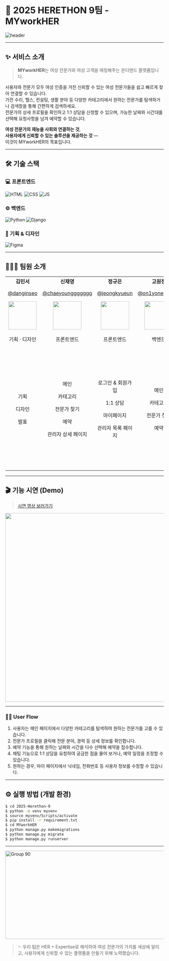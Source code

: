 # 🔧 2025 HERETHON 9팀 - MYworkHER

![header](https://capsule-render.vercel.app/api?type=waving&color=0:1369E3,50:2E5FEF,100:5A3DDF&height=300&section=header&text=MYworkHER&fontSize=55&fontAlignY=38&animation=fadeIn&desc=2025%20멋쟁이사자처럼%20여기톤%209팀&descAlignY=51&descAlign=57&fontColor=FFFFFF)

---

## ✨ 서비스 소개

> **MYworkHER**는 여성 전문가와 여성 고객을 매칭해주는 온디맨드 플랫폼입니다.

<!--
사용자는 가전 수리부터 헬스, 컨설팅, 생활 분야까지 다양한 여성 전문가를 쉽게 찾고 연결할 수 있습니다.<br>
원하는 카테고리에서 탐색하거나 검색창을 통해 전문가를 찾을 수 있습니다.<br>
전문가 상세 프로필을 확인하고, 1:1 상담을 할 수 있으며, 가능한 일자와 시간대를 선택하고 요청사항을 입력하여 예약 신청할 수 있습니다.

사용자는 가전 수리, 헬스, 컨설팅, 생활 분야까지 다양한 여성 전문가를 쉽고 빠르게 찾아 연결할 수 있습니다.<br>
원하는 카테고리를 탐색하거나 검색창을 통해 간편하게 전문가를 검색하세요.<br>
전문가의 상세 프로필을 확인한 후 1:1 상담을 신청할 수 있으며, 가능한 날짜와 시간대를 선택하고 요청사항을 남겨 예약을 진행할 수 있습니다.<br>
-->

사용자와 전문가 모두 여성 인증을 거친 신뢰할 수 있는 여성 전문가들을 쉽고 빠르게 찾아 연결할 수 있습니다.<br>
가전 수리, 헬스, 컨설팅, 생활 분야 등 다양한 카테고리에서 원하는 전문가를 탐색하거나 검색창을 통해 간편하게 검색하세요.<br>
전문가의 상세 프로필을 확인하고 1:1 상담을 신청할 수 있으며, 가능한 날짜와 시간대를 선택해 요청사항을 남겨 예약할 수 있습니다.<br>

<!--
사용자와 전문가 모두 여성 인증 절차를 거쳐, 안심하고 신뢰할 수 있는 여성 전문가를 쉽고 빠르게 찾아 연결할 수 있습니다.<br>
가전 수리, 헬스, 컨설팅, 생활 분야 등 다양한 카테고리에서 원하는 전문가를 탐색하거나 검색창을 통해 간편하게 검색하세요.<br>
전문가의 상세 프로필을 꼼꼼히 확인하고 1:1 상담을 신청할 수 있으며, 가능한 날짜와 시간대를 선택해 요청사항을 남겨 안전하게 예약할 수 있습니다.<br>
-->

**여성 전문가의 재능을 사회와 연결하는 것**,  
**사용자에게 신뢰할 수 있는 솔루션을 제공하는 것** —  
이것이 MYworkHER의 목표입니다.

---

## 🛠️ 기술 스택

### 💻 프론트엔드  
![HTML](https://img.shields.io/badge/html-E34F26?style=for-the-badge&logo=html5&logoColor=white)
![CSS](https://img.shields.io/badge/css-1572B6?style=for-the-badge&logo=css3&logoColor=white)
![JS](https://img.shields.io/badge/javascript-F7DF1E?style=for-the-badge&logo=javascript&logoColor=black)

### ⚙️ 백엔드  
![Python](https://img.shields.io/badge/python-3776AB?style=for-the-badge&logo=python&logoColor=white)
![Django](https://img.shields.io/badge/django-092E20?style=for-the-badge&logo=Django&logoColor=white)

### 🎨 기획 & 디자인  
![Figma](https://img.shields.io/badge/figma-F24E1E?style=for-the-badge&logo=figma&logoColor=white)

---

## 🧑‍🤝‍🧑 팀원 소개


<table border="0" cellspacing="0" cellpadding="5" width="100%">
  <tr>
    <td align="center"><b>김민서</b></td>
    <td align="center"><b>신채영</b></td>
    <td align="center"><b>정규은</b></td>
    <td align="center"><b>고원정</b></td>
    <td align="center"><b>고희주</b></td>
    <td align="center"><b>노진경</b></td>
  </tr>
  <tr>
    <td align="center">
      <a href="https://github.com/danginseo" target="_blank">@danginseo</a>
    </td>
    <td align="center">
      <a href="https://github.com/chaeyounggggggg" target="_blank">@chaeyounggggggg</a>
    </td>
    <td align="center">
      <a href="https://github.com/jeongkyueun" target="_blank">@jeongkyueun</a>
    </td>
    <td align="center">
      <a href="https://github.com/on1yoneprivate" target="_blank">@on1yoneprivate</a>
    </td>
    <td align="center">
      <a href="https://github.com/HeejuKo" target="_blank">@HeejuKo</a>
    </td>
    <td align="center">
      <a href="https://github.com/yeon-yeon1" target="_blank">@yeon-yeon1</a>
    </td>
  </tr>
  <tr>
    <td align="center">
      <img src="https://github.com/user-attachments/assets/4beedd9c-55cd-48a3-b0e4-ef13eb0b8eca" width="90px" />
    </td>
    <td align="center">
      <img src="https://github.com/user-attachments/assets/0d5f1cf6-d3be-4fb1-99e2-4aee54498ce0" width="90px" />
    </td>
    <td align="center">
      <img src="https://github.com/user-attachments/assets/8623ffa4-5b5d-4eb0-bc16-fdf24d8b6a13" width="90px" />
    </td>
    <td align="center">
      <img src="https://github.com/user-attachments/assets/fd9a02fd-23d3-453f-9b78-127abba2302a" width="90px" />
    </td>
    <td align="center">
      <img src="https://github.com/user-attachments/assets/1b754c64-b188-4a72-bef1-d155dfd21e32" width="90px" />
    </td>
    <td align="center">
      <img alt="image" src="https://github.com/user-attachments/assets/c4c2c473-63a7-47af-9679-0524c86d5107" width="90px" />
    </td>
  </tr>
  <tr>
    <td align="center">기획 · 디자인</td>
    <td align="center">프론트엔드</td>
    <td align="center">프론트엔드</td>
    <td align="center">백엔드</td>
    <td align="center">백엔드</td>
    <td align="center">프론트엔드 · 총괄</td>
  </tr>
  <tr>
    <td align="center">
      <p>기획</p><p>디자인</p><p>발표</p>
    </td>
    <td align="center">
      <p>메인</p><p>카테고리</p><p>전문가 찾기</p><p>예약</p><p>관리자 상세 페이지</p>
    </td>
    <td align="center">
      <p>로그인 & 회원가입</p><p>1:1 상담</p><p>마이페이지</p><p>관리자 목록 페이지</p>
    </td>
    <td align="center">
      <p>메인</p><p>카테고리</p><p>전문가 찾기</p><p>예약</p>
    </td>
    <td align="center">
      <p>로그인 & 회원가입</p><p>1:1 상담</p><p>마이페이지</p><p>관리자 페이지</p><p>메인</p><p>카테고리</p><p>전문가 찾기</p><p>예약</p>
    </td>
    <td align="center">
      <p>메인</p><p>카테고리</p><p>전문가 찾기</p><p>예약</p><p>회원가입</p><p>1:1 상담</p><p>마이페이지</p><p>관리자 페이지</p>
    </td>
  </tr>
</table>

---
<!--
## 📁 폴더 구조

<details>
<summary>클릭해서 보기</summary>
  

  ```
  📂 2025-HERETHON-9/
  ├── .github/
  ├── MYworkHER/
  │   ├── accounts/
  │   │   ├── __pycache__/
  │   │   ├── migrations/
  │   │   │   ├── __pycache__/
  │   │   │   ├── __init__.py  
  │   │   │   └── 0001_initial.py
  │   │   ├── templates/
  │   │   ├── __init__.py
  │   │   ├── admin.py
  │   │   ├── apps.py
  │   │   ├── forms.py
  │   │   ├── models.py
  │   │   ├── tests.py
  │   │   ├── urls.py
  │   │   └── views.py
  │   ├── chats/
  │   │   ├── __pycache__/
  │   │   ├── migrations/
  │   │   ├── templates/
  │   │   └── templatetags/
  │   ├── experts/
  │   ├── matching/
  │   ├── media/   
  │   ├── myadmin/
  │   ├── MYworkHER/
  │   ├── pages/
  │   ├── static/
  │   └── templates/components/
  ├── db.sqlite3
  ├── manage.py
  ├── venv/
  ├── .gitignore
  ├── README.md
  └── requirement.txt

  ```
</details>

---
-->


## 🎬 기능 시연 (Demo)

> [시연 영상 보러가기](https://www.youtube.com/watch?v=dummy-link)

<img src="https://i.ibb.co/album/demo-gif.gif" width="600px" />

---


### 👩‍💼 User Flow

1. 사용자는 메인 페이지에서 다양한 카테고리를 탐색하여 원하는 전문가를 고를 수 있습니다.
2. 전문가 프로필을 클릭해 전문 분야, 경력 등 상세 정보를 확인합니다.
3. 예약 기능을 통해 원하는 날짜와 시간을 다수 선택해 예약을 접수합니다.
4. 채팅 기능으로 1:1 상담을 요청하여 궁금한 점을 물어 보거나, 예약 일정을 조정할 수 있습니다.
5. 원하는 경우, 마이 페이지에서 닉네임, 전화번호 등 사용자 정보를 수정할 수 있습니다.

---
## ⚙️ 실행 방법 (개발 환경)

```bash
$ cd 2025-Herethon-9
$ python -m venv myvenv
$ source myvenv/Scripts/activate
$ pip install -r requirement.txt
$ cd MYworkHER
$ python manage.py makemigrations
$ python manage.py migrate
$ python manage.py runserver
```

---
<img width="1440" height="281" alt="Group 90" src="https://github.com/user-attachments/assets/38426af7-8c65-4a0a-94aa-db0bbc142ce0" />


> ✨ 우리 팀은 HER + Expertise로 해석하여 여성 전문가의 가치를 세상에 알리고, 사용자에게 신뢰할 수 있는 플랫폼을 만들기 위해 노력했습니다.
